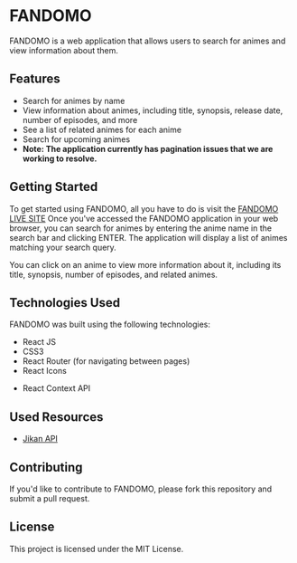 # FANDOMO

FANDOMO is a web application that allows users to search for animes and view information about them.

## Features

- Search for animes by name
- View information about animes, including title, synopsis, release date, number of episodes, and more
- See a list of related animes for each anime
- Search for upcoming animes
- **Note: The application currently has pagination issues that we are working to resolve.**

## Getting Started

To get started using FANDOMO, all you have to do is visit the [FANDOMO LIVE SITE](https://fandomo.netlify.app)
Once you've accessed the FANDOMO application in your web browser, you can search for animes by entering the anime name in the search bar and clicking ENTER. The application will display a list of animes matching your search query.

You can click on an anime to view more information about it, including its title, synopsis, number of episodes, and related animes.

## Technologies Used

FANDOMO was built using the following technologies:

- React JS
- CSS3
- React Router (for navigating between pages)
- React Icons

* React Context API

## Used Resources

- [Jikan API](https://jikan.moe/)

## Contributing

If you'd like to contribute to FANDOMO, please fork this repository and submit a pull request.

## License

This project is licensed under the MIT License.
